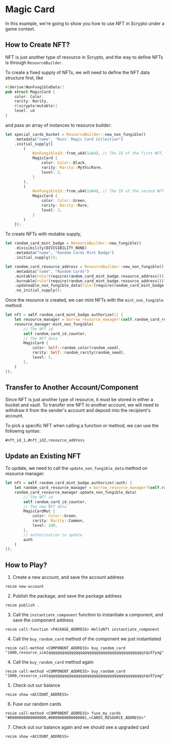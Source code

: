 # Magic Card

In this example, we're going to show you how to use NFT in Scrypto under a game context.

## How to Create NFT?

NFT is just another type of resource in Scrypto, and the way to define NFTs is through `ResourceBuilder`.

To create a fixed supply of NFTs, we will need to define the NFT data structure first, like
```rust
#[derive(NonFungibleData)]
pub struct MagicCard {
    color: Color,
    rarity: Rarity,
    #[scrypto(mutable)]
    level: u8
}
```

and pass an array of instances to resource builder:

```rust
let special_cards_bucket = ResourceBuilder::new_non_fungible()
    .metadata("name", "Russ' Magic Card Collection")
    .initial_supply([
        (
            NonFungibleId::from_u64(1u64), // The ID of the first NFT, you can also use `Uuid::generate()` to create a random ID
            MagicCard {
                color: Color::Black,
                rarity: Rarity::MythicRare,
                level: 2,
            }
        ),
        (
            NonFungibleId::from_u64(2u64), // The ID of the second NFT
            MagicCard {
                color: Color::Green,
                rarity: Rarity::Rare,
                level: 3,
            }
        )
    ]);
```

To create NFTs with mutable supply, 

```rust
let random_card_mint_badge = ResourceBuilder::new_fungible()
    .divisibility(DIVISIBILITY_NONE)
    .metadata("name", "Random Cards Mint Badge")
    .initial_supply(1);

let random_card_resource_address = ResourceBuilder::new_non_fungible()
    .metadata("name", "Random Cards")
    .mintable(rule!(require(random_card_mint_badge.resource_address())), LOCKED)
    .burnable(rule!(require(random_card_mint_badge.resource_address())), LOCKED)
    .updateable_non_fungible_data(rule!(require(random_card_mint_badge.resource_address())), LOCKED)
    .no_initial_supply();
```

Once the resource is created, we can mint NFTs with the `mint_non_fungible` method:
```rust
let nft = self.random_card_mint_badge.authorize(|| {
    let resource_manager = borrow_resource_manager!(self.random_card_resource_address);
    resource_manager.mint_non_fungible(
        // The NFT id
        self.random_card_id_counter,
        // The NFT data
        MagicCard {
            color: Self::random_color(random_seed),
            rarity: Self::random_rarity(random_seed),
            level: 5,
        },
    )
});
```

## Transfer to Another Account/Component

Since NFT is just another type of resource, it must be stored in either a bucket and vault. To transfer one NFT to another account, we will need to withdraw it from the sender's account and deposit into the recipient's account.

To pick a specific NFT when calling a function or method, we can use the following syntax:

```
#nft_id_1,#nft_id2,resource_address
```

## Update an Existing NFT


To update, we need to call the `update_non_fungible_data` method on resource manager.

```rust
let nft = self.random_card_mint_badge.authorize(|auth| {
    let random_card_resource_manager = borrow_resource_manager!(self.random_card_resource_address)
    random_card_resource_manager.update_non_fungible_data(
        // The NFT id
        self.random_card_id_counter,
        // The new NFT data
        MagicCardMut {
            color: Color::Green,
            rarity: Rarity::Common,
            level: 100,
        },
        // authorization to update
        auth
    )
});
```

## How to Play?

1. Create a new account, and save the account address
```
resim new-account
```
2. Publish the package, and save the package address
```
resim publish .
```
3. Call the `instantiate_component` function to instantiate a component, and save the component address
```
resim call-function <PACKAGE_ADDRESS> HelloNft instantiate_component
```
4. Call the `buy_random_card` method of the component we just instantiated
```
resim call-method <COMPONENT_ADDRESS> buy_random_card "1000,resource_sim1qqqqqqqqqqqqqqqqqqqqqqqqqqqqqqqqqqqqqqqqqqzqu57yag"
```
4. Call the `buy_random_card` method again
```
resim call-method <COMPONENT_ADDRESS> buy_random_card "1000,resource_sim1qqqqqqqqqqqqqqqqqqqqqqqqqqqqqqqqqqqqqqqqqqzqu57yag"
```
5. Check out our balance
```
resim show <ACCOUNT_ADDRESS>
```
6. Fuse our random cards
```
resim call-method <COMPONENT_ADDRESS> fuse_my_cards "#0000000000000000,#0000000000000001,<CARDS_RESOURCE_ADDRESS>"
```
7. Check out our balance again and we should see a upgraded card
```
resim show <ACCOUNT_ADDRESS>
```